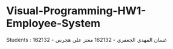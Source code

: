 # Visual-Programming-HW1-Employee-System
Students :
غسان المهدي الجعفري - 162132
معتز علي هجرس - 162132
